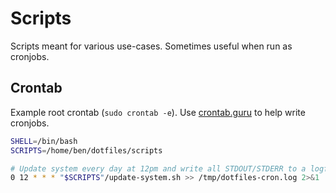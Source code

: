 # Scripts

Scripts meant for various use-cases. Sometimes useful when run as cronjobs.

## Crontab

Example root crontab (`sudo crontab -e`). Use [crontab.guru](https://crontab.guru/) to help write cronjobs.

```bash
SHELL=/bin/bash
SCRIPTS=/home/ben/dotfiles/scripts

# Update system every day at 12pm and write all STDOUT/STDERR to a logfile.
0 12 * * * "$SCRIPTS"/update-system.sh >> /tmp/dotfiles-cron.log 2>&1
```
